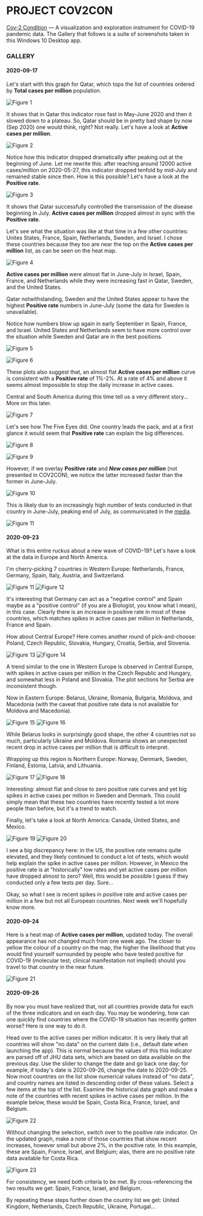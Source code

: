 # PROJECT COV2CON

<a href="https://github.com/pegasone/cov2con">Cov-2 Condition</a> — A visualization and exploration instrument for COVID-19 pandemic data. The Gallery that follows is a suite of screenshots taken in this Windows 10 Desktop app.

<h3>GALLERY</h3>

<h4>2020-09-17</h4>

Let's start with this graph for Qatar, which tops the list of countries ordered by <b>Total cases per million</b> population.

![Figure 1](/img/img002.png)

It shows that in Qatar this indicator rose fast in May-June 2020 and then it slowed down to a plateau. So, Qatar should be in pretty bad shape by now (Sep 2020) one would think, right? Not really. Let's have a look at <b>Active cases per million</b>.

![Figure 2](/img/img004.png)

Notice how this indicator dropped dramatically after peaking out at the beginning of June. Let me rewrite this: after reaching around 12000 active cases/million on 2020-05-27, this indicator dropped tenfold by mid-July and remained stable since then. How is this possible? Let's have a look at the <b>Positive rate</b>.

![Figure 3](/img/img003.png)

It shows that Qatar successfully controlled the transmission of the disease beginning in July. <b>Active cases per million</b> dropped almost in sync with the <b>Positive rate</b>.

Let's see what the situation was like at that time in a few other countries: Unites States, France, Spain, Netherlands, Sweden, and Israel. I chose these countries because they too are near the top on the <b>Active cases per million</b> list, as can be seen on the heat map.

![Figure 4](/img/img012.png)

<b>Active cases per million</b> were almost flat in June-July in Israel, Spain, France, and Netherlands while they were increasing fast in Qatar, Sweden, and the United States.

Qatar notwithstanding, Sweden and the United States appear to have the highest <b>Positive rate</b> numbers in June-July (some the data for Sweden is unavailable).

Notice how numbers blow up again in early September in Spain, France, and Israel. United States and Netherlands seem to have more control over the situation while Sweden and Qatar are in the best positions.

![Figure 5](/img/img011.png)

![Figure 6](/img/img013.png)

These plots also suggest that, an almost flat <b>Active cases per million</b> curve is consistent with a <b>Positive rate</b> of 1%-2%. At a rate of 4% and above it seems almost impossible to stop the daily increase in active cases. 

Central and South America during this time tell us a very different story... More on this later.

![Figure 7](/img/img006.png)

Let's see how The Five Eyes did. One country leads the pack, and at a first glance it would seem that <b>Positive rate</b> can explain the big differences.

![Figure 8](/img/img014.png)

![Figure 9](/img/img015.png)

However, if we overlay <b>Positive rate</b> and <i><b>New cases per million</b></i> (not presented in COV2CON), we notice the latter increased faster than the former in June-July. 

![Figure 10](/img/img001.png)

This is likely due to an increasingly high number of tests conducted in that country in June-July, peaking end of July, as communicated in the [media](https://www.statista.com/statistics/1111601/covid-19-tests-carried-out-daily-in-the-us/).

![Figure 11](/img/img016.png)


<h4>2020-09-23</h4>

What is this entire ruckus about a new wave of COVID-19? Let's have a look at the data in Europe and North America.

I'm cherry-picking 7 countries in Western Europe: Netherlands, France, Germany, Spain, Italy, Austria, and Switzerland.

![Figure 11](/img/img017.png)
![Figure 12](/img/img018.png)

It's interesting that Germany can act as a "negative control" and Spain maybe as a "positive control" (if you are a Biologist, you know what I mean), in this case. Clearly there is an increase in positive rate in most of these countries, which matches spikes in active cases per million in Netherlands, France and Spain.

How about Central Europe? Here comes another round of pick-and-choose: Poland, Czech Republic, Slovakia, Hungary, Croatia, Serbia, and Slovenia.

![Figure 13](/img/img019.png)
![Figure 14](/img/img020.png)

A trend similar to the one in Western Europe is observed in Central Europe, with spikes in active cases per million in the Czech Republic and Hungary, and somewhat less in Poland and Slovakia. The plot sections for Serbia are inconsistent though.

Now in Eastern Europe: Belarus, Ukraine, Romania, Bulgaria, Moldova, and Macedonia (with the caveat that positive rate data is not available for Moldova and Macedonia).

![Figure 15](/img/img021.png)
![Figure 16](/img/img022.png)

While Belarus looks in surprisingly good shape, the other 4 countries not so much, particularly Ukraine and Moldova. Romania shows an unexpected recent drop in active cases per million that is difficult to interpret.

Wrapping up this region is Northern Europe: Norway, Denmark, Sweden, Finland, Estonia, Latvia, and Lithuania.

![Figure 17](/img/img023.png)
![Figure 18](/img/img024.png)

Interesting: almost flat and close to zero positive rate curves and yet big spikes in active cases per million in Sweden and Denmark. This could simply mean that these two countries have recently tested a lot more people than before, but it's a trend to watch.

Finally, let's take a look at North America: Canada, United States, and Mexico.

![Figure 19](/img/img025.png)
![Figure 20](/img/img026.png)

I see a big discrepancy here: in the US, the positive rate remains quite elevated, and they likely continued to conduct a lot of tests, which would help explain the spike in active cases per million. However, in Mexico the positive rate is at "historically" low rates and yet active cases per million have dropped almost to zero? Well, this would be possible I guess if they conducted only a few tests per day. Sure...

Okay, so what I see is recent spikes in positive rate and active cases per million in a few but not all European countries. Next week we'll hopefully know more.


<h4>2020-09-24</h4>

Here is a heat map of <b>Active cases per million</b>, updated today. The overall appearance has not changed much from one week ago. The closer to yellow the colour of a country on the map, the higher the likelihood that you would find yourself surrounded by people who have tested positive for COVID-19 (molecular test; clinical manifestation not implied) should you travel to that country in the near future.

![Figure 21](/img/img027.png)


<h4>2020-09-26</h4>

By now you must have realized that, not all countries provide data for each of the three indicators and on each day. You may be wondering, how can one quickly find  countries where the COVID-19 situation has recently gotten worse? Here is one way to do it.

Head over to the active cases per million indicator. It is very likely that all countries will show "no data" on the current date (i.e., default date when launching the app). This is normal because the values of this this indicator are parsed off of JHU data sets, which are based on data available on the previous day. Use the slider to change the date and go back one day; for example, if today's date is 2020-09-26, change the date to 2020-09-25. Now most countries on the list show numerical values instead of "no data", and country names are listed in descending order of these values. Select a few items at the top of the list. Examine the historical data graph and make a note of the countries with recent spikes in active cases per million. In the example below, these would be Spain, Costa Rica, France, Israel, and Belgium. 

![Figure 22](/img/img028.png)

Without changing the  selection, switch over to the positive rate indicator. On the updated graph, make a note of those countries that show recent increases, however small but above 2%, in the positive rate. In this example, these are Spain, France, Israel, and Belgium; alas, there are no positive rate data available for Costa Rica. 

![Figure 23](/img/img029.png)

For consistency, we need both criteria to be met. By cross-referencing the two results we get: Spain, France, Israel, and Belgium. 

By repeating these steps further down the country list we get: United Kingdom, Netherlands, Czech Republic, Ukraine, Portugal...
